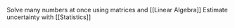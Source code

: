 Solve many numbers at once using matrices and [[Linear Algebra]]
Estimate uncertainty with [[Statistics]]